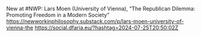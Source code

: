 New at #NWP: Lars Moen (University of Vienna), “The Republican Dilemma: Promoting Freedom in a Modern Society” https://newworkinphilosophy.substack.com/p/lars-moen-university-of-vienna-the https://social.dfaria.eu/?hashtag=2024-07-25T20:50:02Z